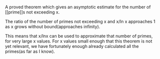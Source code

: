 A proved theorem which gives an asymptotic estimate for the number of [[prime]]s not exceeding x.

The ratio of the number of primes not exceeding x and x/ln x approaches 1 as x grows without bound(approaches infinity).

This means that x/lnx can be used to approximate that number of primes, for very large x values.
For x values small enough that this theorem is not yet relevant, we have fortunately enough already calculated all the primes(as far as I know).
